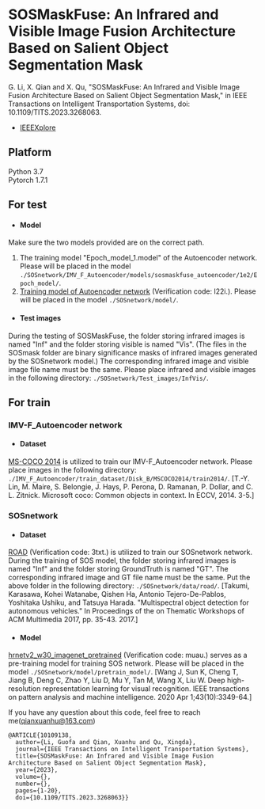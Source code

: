 # SOSMaskFuse: An Infrared and Visible Image Fusion Architecture Based on Salient Object Segmentation Mask

G. Li, X. Qian and X. Qu, "SOSMaskFuse: An Infrared and Visible Image Fusion Architecture Based on Salient Object Segmentation Mask," in IEEE Transactions on Intelligent Transportation Systems, doi: 10.1109/TITS.2023.3268063.
- [IEEEXplore](https://ieeexplore.ieee.org/abstract/document/10109138) 

## Platform
Python 3.7  
Pytorch 1.7.1

## For test
- #### Model
Make sure the two models provided are on the correct path.
1. The training model "Epoch_model_1.model" of the Autoencoder network. Please will be placed in the model `./SOSnetwork/IMV_F_Autoencoder/models/sosmaskfuse_autoencoder/1e2/Epoch_model/`.
2. [Training model of Autoencoder network](https://pan.baidu.com/s/11nz_Cs45VbjIwsOmQeb5AQ?pwd=l22i) (Verification code: l22i.). Please will be placed in the model `./SOSnetwork/model/`.
- #### Test images
During the testing of SOSMaskFuse, the folder storing infrared images is named "Inf" and the folder storing visible is named "Vis". (The files in the SOSmask folder are binary significance masks of infrared images generated by the SOSnetwork model.) The corresponding infrared image and visible image file name must be the same. Please place infrared and visible images in the following directory: `./SOSnetwork/Test_images/InfVis/`.



## For train
### IMV-F_Autoencoder network
- #### Dataset
[MS-COCO 2014](http://images.cocodataset.org/zips/train2014.zip) is utilized to train our IMV-F_Autoencoder network. Please place images in the following directory: `./IMV_F_Autoencoder/train_dataset/Disk_B/MSCOCO2014/train2014/`. 
[T.-Y. Lin, M. Maire, S. Belongie, J. Hays, P. Perona, D. Ramanan, P. Dollar, and C. L. Zitnick. Microsoft coco: Common objects in context. In ECCV, 2014. 3-5.]

### SOSnetwork
- #### Dataset
[ROAD](https://pan.baidu.com/s/1XmgbVkLgSn9-D83uZRN_DQ?pwd=3txt) (Verification code: 3txt.) is utilized to train our SOSnetwork network. During the training of SOS model, the folder storing infrared images is named "Inf" and the folder storing GroundTruth is named "GT". The corresponding infrared image and GT file name must be the same. Put the above folder in the following directory: `./SOSnetwork/data/road/`. 
[Takumi, Karasawa, Kohei Watanabe, Qishen Ha, Antonio Tejero-De-Pablos, Yoshitaka Ushiku, and Tatsuya Harada. "Multispectral object detection for autonomous vehicles." In Proceedings of the on Thematic Workshops of ACM Multimedia 2017, pp. 35-43. 2017.]
- #### Model
[hrnetv2_w30_imagenet_pretrained](https://pan.baidu.com/s/1KtDiRjz0hWWGCeQkdOdGhg?pwd=muau) (Verification code: muau.) serves as a pre-training model for training SOS network. Please will be placed in the model `./SOSnetwork/model/pretrain_model/`. 
[Wang J, Sun K, Cheng T, Jiang B, Deng C, Zhao Y, Liu D, Mu Y, Tan M, Wang X, Liu W. Deep high-resolution representation learning for visual recognition. IEEE transactions on pattern analysis and machine intelligence. 2020 Apr 1;43(10):3349-64.]

If you have any question about this code, feel free to reach me(qianxuanhu@163.com) 


```
@ARTICLE{10109138,
  author={Li, Guofa and Qian, Xuanhu and Qu, Xingda},
  journal={IEEE Transactions on Intelligent Transportation Systems}, 
  title={SOSMaskFuse: An Infrared and Visible Image Fusion Architecture Based on Salient Object Segmentation Mask}, 
  year={2023},
  volume={},
  number={},
  pages={1-20},
  doi={10.1109/TITS.2023.3268063}}
```
